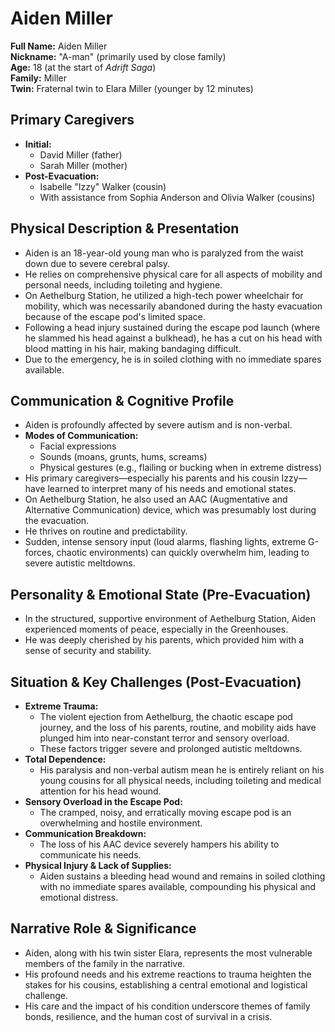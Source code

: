 # Aiden Miller

**Full Name:** Aiden Miller  
**Nickname:** "A-man" (primarily used by close family)  
**Age:** 18 (at the start of *Adrift Saga*)  
**Family:** Miller  
**Twin:** Fraternal twin to Elara Miller (younger by 12 minutes)

## Primary Caregivers
- **Initial:**  
  - David Miller (father)  
  - Sarah Miller (mother)
- **Post-Evacuation:**  
  - Isabelle "Izzy" Walker (cousin)  
  - With assistance from Sophia Anderson and Olivia Walker (cousins)

## Physical Description & Presentation
- Aiden is an 18-year-old young man who is paralyzed from the waist down due to severe cerebral palsy.
- He relies on comprehensive physical care for all aspects of mobility and personal needs, including toileting and hygiene.
- On Aethelburg Station, he utilized a high-tech power wheelchair for mobility, which was necessarily abandoned during the hasty evacuation because of the escape pod's limited space.
- Following a head injury sustained during the escape pod launch (where he slammed his head against a bulkhead), he has a cut on his head with blood matting in his hair, making bandaging difficult.
- Due to the emergency, he is in soiled clothing with no immediate spares available.

## Communication & Cognitive Profile
- Aiden is profoundly affected by severe autism and is non-verbal.
- **Modes of Communication:**
  - Facial expressions
  - Sounds (moans, grunts, hums, screams)
  - Physical gestures (e.g., flailing or bucking when in extreme distress)
- His primary caregivers—especially his parents and his cousin Izzy—have learned to interpret many of his needs and emotional states.
- On Aethelburg Station, he also used an AAC (Augmentative and Alternative Communication) device, which was presumably lost during the evacuation.
- He thrives on routine and predictability.
- Sudden, intense sensory input (loud alarms, flashing lights, extreme G-forces, chaotic environments) can quickly overwhelm him, leading to severe autistic meltdowns.

## Personality & Emotional State (Pre-Evacuation)
- In the structured, supportive environment of Aethelburg Station, Aiden experienced moments of peace, especially in the Greenhouses.
- He was deeply cherished by his parents, which provided him with a sense of security and stability.

## Situation & Key Challenges (Post-Evacuation)
- **Extreme Trauma:**  
  - The violent ejection from Aethelburg, the chaotic escape pod journey, and the loss of his parents, routine, and mobility aids have plunged him into near-constant terror and sensory overload.
  - These factors trigger severe and prolonged autistic meltdowns.
- **Total Dependence:**  
  - His paralysis and non-verbal autism mean he is entirely reliant on his young cousins for all physical needs, including toileting and medical attention for his head wound.
- **Sensory Overload in the Escape Pod:**  
  - The cramped, noisy, and erratically moving escape pod is an overwhelming and hostile environment.
- **Communication Breakdown:**  
  - The loss of his AAC device severely hampers his ability to communicate his needs.
- **Physical Injury & Lack of Supplies:**  
  - Aiden sustains a bleeding head wound and remains in soiled clothing with no immediate spares available, compounding his physical and emotional distress.

## Narrative Role & Significance
- Aiden, along with his twin sister Elara, represents the most vulnerable members of the family in the narrative.
- His profound needs and his extreme reactions to trauma heighten the stakes for his cousins, establishing a central emotional and logistical challenge.
- His care and the impact of his condition underscore themes of family bonds, resilience, and the human cost of survival in a crisis.